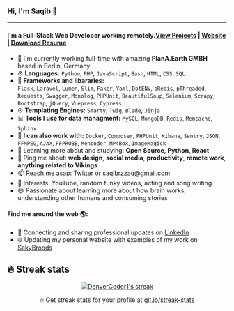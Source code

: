 ### Hi, I'm Saqib 👋
---

#### I'm a Full-Stack Web Developer working remotely.[View Projects](http://sakycodes.com/projects/) |  [Website](https://www.sakybroods.com/) | [Download Resume](https://drive.google.com/file/d/1C_2Dx1JIiynBLdiJ5JCZ2PmD6GgswVKG/view)

- 🏢 I'm currently working full-time with amazing **PlanA.Earth GMBH** based in Berlin, Germany
- ⚙️ **Languages:** `Python`, `PHP`, `JavaScript`, `Bash`, `HTML`, `CSS`, `SQL`
- 📘 **Frameworks and libararies:**   
`Flask`, `Laravel`, `Lumen`, `Slim`, `Faker`, `Yaml`, `DotENV`, `pRedis`, `pThreaded`, `Requests`, `Swagger`, `Monolog`, `PHPUnit`, `BeautifulSoup`, `Selenium`, `Scrapy`, `Bootstrap`, `jQuery`, `Vuepress`, `Cypress`
- ⚙️ **Templating Engines:** `Smarty`, `Twig`, `Blade`, `Jinja`
- 📊 **Tools I use for data managment:** `MySQL`, `MongoDB`, `Redis`, `Memcache`, `Sphinx`
- 🔧 **I can also work with:** `Docker`, `Composer`, `PHPUnit`, `Kibana`, `Sentry`, `JSON`, `FFMPEG`, `AJAX`, `FFPROBE`, `Mencoder`, `MP4Box`, `ImageMagick` 
- 🌱 Learning more about and studying: **Open Source, Python, React**
- 💬 Ping me about: **web design**, **social media**, **productivity**, **remote work**, **anything related to Vikings**
- 📫 Reach me asap: <a href="https://twitter.com/sakytalks/">Twitter</a> or saqibrzzaq@gmail.com
- 💜 Interests: YouTube, random funky videos, acting and song writing
- 😄 Passionate about learning more about how brain works, understanding other humans and consuming stories

#### Find me around the web 🌎:
- 💼 Connecting and sharing professional updates on <a href="https://www.linkedin.com/in/sakydev/">LinkedIn</a>
- 🌐 Updating my personal website with examples of my work on <a href="https://www.sakybroods.com/">SakyBroods</a>

## 🔥 Streak stats

<!-- GitHub Readme Streak Stats - https://github.com/DenverCoder1/github-readme-streak-stats -->
<p align="center">
  <a href="https://github.com/DenverCoder1/github-readme-streak-stats">
    <img title="🔥 Get streak stats for your profile at git.io/streak-stats" alt="DenverCoder1's streak" src="https://github-readme-streak-stats.herokuapp.com/?user=sakydev&theme=monokai-metallian&hide_border=true"/>
  </a>
  <p align="center">🔥 Get streak stats for your profile at <a href="https://git.io/streak-stats">git.io/streak-stats</a></p>
</p>

<!-- Some badges are from https://github.com/Ileriayo/markdown-badges -->
